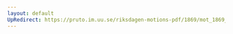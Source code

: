 ```yaml
---
layout: default
UpRedirect: https://pruto.im.uu.se/riksdagen-motions-pdf/1869/mot_1869__ak__286/mot_1869__ak__286-001.pdf
---
```


